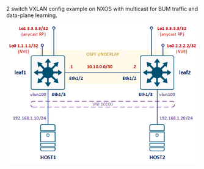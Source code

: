 2 switch VXLAN config example on NXOS with multicast for BUM traffic and data-plane learning.



![](nxos-dp-2switch.png)

